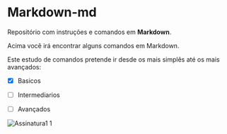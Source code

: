 # Markdown-md
Repositório com instruções e comandos em **Markdown**.

Acima você irá encontrar alguns comandos em Markdown.

Este estudo de comandos pretende ir desde os mais simplês até os mais avançados:
- [x] Basicos
- [ ] Intermediarios
- [ ] Avançados


![Assinatura1 1](https://user-images.githubusercontent.com/65131471/84540714-5a820e00-accc-11ea-9ad4-57ef348ead4b.jpg)
